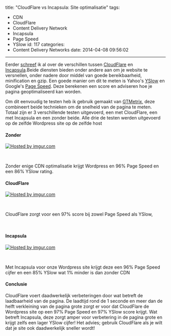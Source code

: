 title: "CloudFlare vs Incapsula: Site optimalisatie"
tags:
  - CDN
  - CloudFlare
  - Content Delivery Network
  - Incapsula
  - Page Speed
  - YSlow
id: 117
categories:
  - Content Delivery Networks
date: 2014-04-08 09:56:02
---

Eerder [schreef](https://webstack.nl/2014/03/gratis-content-delivery-networks-welk-cdn-is-de-beste/) ik al over de verschillen tussen [CloudFlare](http://cloudflare.com) en [Incapsula](http://incapsula.com).Beide diensten bieden onder andere aan om je website te versnellen, onder nadere door middel van goede bereikbaarheid, minification en gzip. Een goede manier om dit te meten is Yahoo's [YSlow](http://yslow.org) en Google's [Page Speed](https://developers.google.com/speed/pagespeed/). Deze berekenen een score en adviseren hoe je pagina geoptimaliseerd kan worden.

Om dit eenvoudig te testen heb ik gebruik gemaakt van [GTMetrix](http://gtmetrix.com), deze combineert beide technieken om de snelheid van de pagina te meten. Totaal zijn er 3 verschillende testen uitgevoerd, een met CloudFlare, een met Incapsula en een zonder beide. Alle drie de testen werden uitgevoerd op de zelfde Wordpress site op de zelfde host

<!-- more -->

#### Zonder

[![](https://i.imgur.com/IHLMYm5.png "Hosted by imgur.com")](http://imgur.com/IHLMYm5)

&nbsp;

Zonder enige CDN optimalisatie krijgt Wordpress en 96% Page Speed en een 86% YSlow rating.

#### CloudFlare

[![](https://i.imgur.com/wysVLHo.png "Hosted by imgur.com")](http://imgur.com/wysVLHo)

&nbsp;

CloudFlare zorgt voor een 97% score bij zowel Page Speed als YSlow,

&nbsp;

#### Incapsula

[![](https://i.imgur.com/P7GIVVK.png "Hosted by imgur.com")](http://imgur.com/P7GIVVK)

&nbsp;

Met Incapsula voor onze Wordpress site krijgt deze een 96% Page Speed cijfer en een 85% YSlow wat 1% minder is dan zonder CDN

#### Conclusie

CloudFlare voert daadwerkelijk verbeteringen door wat betreft de laadbaarheid van de pagina. De laadtijd rond de 1 seconde en meer dan de helft verkleining van de pagina grote zorgt er voor dat CloudFlare de Wordpress site op een 97% Page Speed en 97% YSlow score krijgt. Wat betreft Incapsula, deze zorgt amper voor verbetering in de pagina grote en krijgt zelfs een lager YSlow cijfer! Het advies; gebruik CloudFlare als je wilt dat je site ook daadwerkelijk sneller wordt!